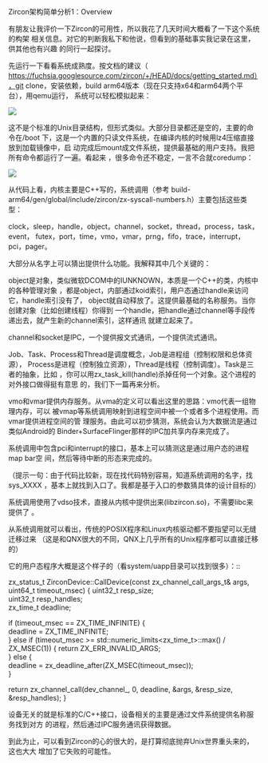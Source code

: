     
Zircon架构简单分析1：Overview

有朋友让我评价一下Zircon的可用性，所以我花了几天时间大概看了一下这个系统的构架
相关信息。对它的判断我私下和他说，但看到的基础事实我记录在这里，供其他也有兴趣
的同行一起探讨。

先运行一下看看系统成熟度。按文档的建议（
https://fuchsia.googlesource.com/zircon/+/HEAD/docs/getting_started.md），git
clone，安装依赖，build arm64版本（现在只支持x64和arm64两个平台），用qemu运行，
系统可以轻松模拟起来：

![](_static/zircon1.jpg)

这不是个标准的Unix目录结构，但形式类似。大部分目录都还是空的，主要的命令在/boot
下，这是一个内置的只读文件系统，在编译内核的时候用lz4压缩直接放到加载镜像中，启
动完成后mount成文件系统，提供最基础的用户支持。我把所有命令都运行了一遍。看起来
，很多命令还不稳定，一言不合就coredump：

![](_static/zircon2.jpg)

从代码上看，内核主要是C++写的，系统调用（参考
build-arm64/gen/global/include/zircon/zx-syscall-numbers.h）主要包括这些类型：

clock，sleep，handle，object，channel，socket，thread，process，task，event，
futex，port，time，vmo，vmar，prng，fifo，trace，interrupt，pci，pager。

大部分从名字上可以猜出提供什么功能。我解释其中几个关键的：

object是对象，类似微软DCOM中的IUNKNOWN，本质是一个C++的类，内核中的各种管理对象
，都是object，内部通过koid索引，用户态通过handle来访问它，handle索引没有了，
object就自动释放了。这提供最基础的名称服务。当你创建对象（比如创建线程）你得到
一个handle，把handle通过channel等手段传递出去，就产生新的channel索引，这样通讯
就建立起来了。

channel和socket是IPC，一个提供报文式通讯，一个提供流式通讯。

Job、Task、Process和Thread是调度概念，Job是进程组（控制权限和总体资源），
Process是进程（控制独立资源），Thread是线程（控制调度）。Task是三者的抽象，比如
，你可以用zx_task_kill(handle)杀掉任何一个对象。这个进程的对外接口做得挺有意思
的，我们下一篇再来分析。

vmo和vmar提供内存服务。从vma的定义可以看出这里的思路：vmo代表一组物理内存，可以
被vmap等系统调用映射到进程空间中被一个或者多个进程使用。而vmar提供进程空间的管
理服务。由此可以初步猜测，系统会认为大数据流是通过类似Android的
Binder+SurfaceFlinger那样的IPC加共享内存来完成了。

系统调用中包含pci和interrupt的接口，基本上可以猜测这是通过用户态的进程map bar空
间，然后等待中断的形态来完成的。

（提示一句：由于代码比较新，现在找代码特别容易，知道系统调用的名字，找sys_XXXX
，基本上就找到入口了。我都是基于入口的参数猜具体的设计目标的）

系统调用使用了vdso技术，直接从内核中提供出来(libzircon.so)，不需要libc来提供了
。

从系统调用就可以看出，传统的POSIX程序和Linux内核驱动都不要指望可以无缝迁移过来
（这是和QNX很大的不同，QNX上几乎所有的Unix程序都可以直接迁移的）

它的用户态程序大概是这个样子的（看system/uapp目录可以找到很多）：::

  zx_status_t ZirconDevice::CallDevice(const zx_channel_call_args_t& args, uint64_t timeout_msec) {
  uint32_t resp_size;                                                         
  uint32_t resp_handles;                                                      
  zx_time_t deadline;                                                         
  
  if (timeout_msec == ZX_TIME_INFINITE) {                                     
  deadline = ZX_TIME_INFINITE;                                            
  } else if (timeout_msec >= std::numeric_limits<zx_time_t>::max() / ZX_MSEC(1)) {
  return ZX_ERR_INVALID_ARGS;                                             
  } else {                                                                    
  deadline = zx_deadline_after(ZX_MSEC(timeout_msec));                    
  }                                                                           
  
  return zx_channel_call(dev_channel_, 0, deadline, &args, &resp_size, &resp_handles);
  }

设备无关的就是标准的C/C++接口，设备相关的主要是通过文件系统提供名称服务找到对方
的进程，然后通过IPC服务通讯获得数据。

到此为止，可以看到Zircon的心的很大的，是打算彻底抛弃Unix世界重头来的，这也大大
增加了它失败的可能性。
